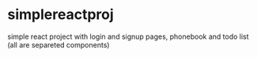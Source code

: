# simplereactproj
simple react project with login and signup pages, phonebook and todo list (all are separeted components)
